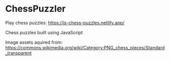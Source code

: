 # ChessPuzzler
Play chess puzzles:
https://js-chess-puzzles.netlify.app/


Chess puzzles built using JavaScript

Image assets aquired from:
https://commons.wikimedia.org/wiki/Category:PNG_chess_pieces/Standard_transparent

